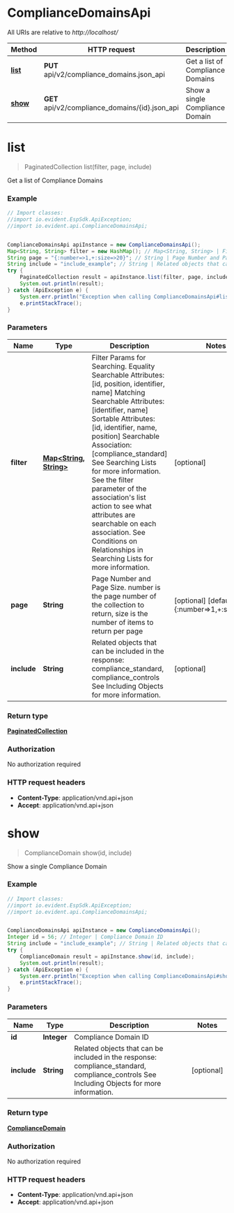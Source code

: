 # ComplianceDomainsApi

All URIs are relative to *http://localhost/*

Method | HTTP request | Description
------------- | ------------- | -------------
[**list**](ComplianceDomainsApi.md#list) | **PUT** api/v2/compliance_domains.json_api | Get a list of Compliance Domains
[**show**](ComplianceDomainsApi.md#show) | **GET** api/v2/compliance_domains/{id}.json_api | Show a single Compliance Domain


<a name="list"></a>
# **list**
> PaginatedCollection list(filter, page, include)

Get a list of Compliance Domains



### Example
```java
// Import classes:
//import io.evident.EspSdk.ApiException;
//import io.evident.api.ComplianceDomainsApi;


ComplianceDomainsApi apiInstance = new ComplianceDomainsApi();
Map<String, String> filter = new HashMap(); // Map<String, String> | Filter Params for Searching.  Equality Searchable Attributes: [id, position, identifier, name] Matching Searchable Attributes: [identifier, name]  Sortable Attributes: [id, identifier, name, position] Searchable Association: [compliance_standard] See Searching Lists for more information. See the filter parameter of the association's list action to see what attributes are searchable on each association. See Conditions on Relationships in Searching Lists for more information.
String page = "{:number=>1,+:size=>20}"; // String | Page Number and Page Size.  number is the page number of the collection to return, size is the number of items to return per page
String include = "include_example"; // String | Related objects that can be included in the response:  compliance_standard, compliance_controls See Including Objects for more information.
try {
    PaginatedCollection result = apiInstance.list(filter, page, include);
    System.out.println(result);
} catch (ApiException e) {
    System.err.println("Exception when calling ComplianceDomainsApi#list");
    e.printStackTrace();
}
```

### Parameters

Name | Type | Description  | Notes
------------- | ------------- | ------------- | -------------
 **filter** | [**Map&lt;String, String&gt;**](String.md)| Filter Params for Searching.  Equality Searchable Attributes: [id, position, identifier, name] Matching Searchable Attributes: [identifier, name]  Sortable Attributes: [id, identifier, name, position] Searchable Association: [compliance_standard] See Searching Lists for more information. See the filter parameter of the association&#39;s list action to see what attributes are searchable on each association. See Conditions on Relationships in Searching Lists for more information. | [optional]
 **page** | **String**| Page Number and Page Size.  number is the page number of the collection to return, size is the number of items to return per page | [optional] [default to {:number&#x3D;&gt;1,+:size&#x3D;&gt;20}]
 **include** | **String**| Related objects that can be included in the response:  compliance_standard, compliance_controls See Including Objects for more information. | [optional]

### Return type

[**PaginatedCollection**](PaginatedCollection.md)

### Authorization

No authorization required

### HTTP request headers

 - **Content-Type**: application/vnd.api+json
 - **Accept**: application/vnd.api+json

<a name="show"></a>
# **show**
> ComplianceDomain show(id, include)

Show a single Compliance Domain



### Example
```java
// Import classes:
//import io.evident.EspSdk.ApiException;
//import io.evident.api.ComplianceDomainsApi;


ComplianceDomainsApi apiInstance = new ComplianceDomainsApi();
Integer id = 56; // Integer | Compliance Domain ID
String include = "include_example"; // String | Related objects that can be included in the response:  compliance_standard, compliance_controls See Including Objects for more information.
try {
    ComplianceDomain result = apiInstance.show(id, include);
    System.out.println(result);
} catch (ApiException e) {
    System.err.println("Exception when calling ComplianceDomainsApi#show");
    e.printStackTrace();
}
```

### Parameters

Name | Type | Description  | Notes
------------- | ------------- | ------------- | -------------
 **id** | **Integer**| Compliance Domain ID |
 **include** | **String**| Related objects that can be included in the response:  compliance_standard, compliance_controls See Including Objects for more information. | [optional]

### Return type

[**ComplianceDomain**](ComplianceDomain.md)

### Authorization

No authorization required

### HTTP request headers

 - **Content-Type**: application/vnd.api+json
 - **Accept**: application/vnd.api+json

